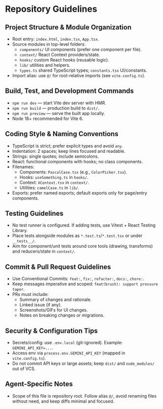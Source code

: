 # Repository Guidelines

## Project Structure & Module Organization
- Root entry: `index.html`, `index.tsx`, `App.tsx`.
- Source modules in top-level folders:
  - `components/` UI components (prefer one component per file).
  - `context/` React Context providers/state.
  - `hooks/` custom React hooks (reusable logic).
  - `lib/` utilities and helpers.
  - `types.ts` shared TypeScript types; `constants.tsx` UI/constants.
- Import alias: use `@/` for root-relative imports (see `vite.config.ts`).

## Build, Test, and Development Commands
- `npm run dev` — start Vite dev server with HMR.
- `npm run build` — production build to `dist/`.
- `npm run preview` — serve the built app locally.
- Node 18+ recommended for Vite 6.

## Coding Style & Naming Conventions
- TypeScript is strict; prefer explicit types and avoid `any`.
- Indentation: 2 spaces; keep lines focused and readable.
- Strings: single quotes; include semicolons.
- React: functional components with hooks; no class components.
- Filenames:
  - Components: `PascalCase.tsx` (e.g., `ColorPicker.tsx`).
  - Hooks: `useSomething.ts` in `hooks/`.
  - Context: `XContext.tsx` in `context/`.
  - Utilities: `camelCase.ts` in `lib/`.
- Exports: prefer named exports; default exports only for page/entry components.

## Testing Guidelines
- No test runner is configured. If adding tests, use Vitest + React Testing Library.
- Place tests alongside modules as `*.test.ts`/`*.test.tsx` or under `__tests__/`.
- Aim for component/unit tests around core tools (drawing, transforms) and reducers/state in `context/`.

## Commit & Pull Request Guidelines
- Use Conventional Commits: `feat:`, `fix:`, `refactor:`, `docs:`, `chore:`.
- Keep messages imperative and scoped: `feat(brush): support pressure taper`.
- PRs must include:
  - Summary of changes and rationale.
  - Linked issue (if any).
  - Screenshots/GIFs for UI changes.
  - Notes on breaking changes or migrations.

## Security & Configuration Tips
- Secrets/config: use `.env.local` (git-ignored). Example: `GEMINI_API_KEY=...`.
- Access env via `process.env.GEMINI_API_KEY` (mapped in `vite.config.ts`).
- Do not commit API keys or large assets; keep `dist/` and `node_modules/` out of VCS.

## Agent-Specific Notes
- Scope of this file is repository root. Follow alias `@/`, avoid renaming files without need, and keep diffs minimal and focused.
